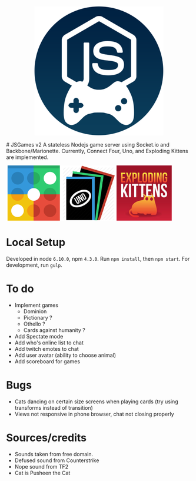 <p align="center">
  <img alt="JSGames" src="/static/images/themes/light/logo.png" />
</p>
# JSGames v2
A stateless Nodejs game server using Socket.io and Backbone/Marionette.
Currently, Connect Four, Uno, and Exploding Kittens are implemented.

<img src="./static/images/connect-four.png" width="150" /><img src="./static/images/uno.png" width="150" /><img src="./static/images/kittens.jpg" width="150" />

# Local Setup
Developed in node `6.10.0`, npm `4.3.0`.
Run `npm install`, then `npm start`.
For development, run `gulp`.

# To do
- Implement games
  - Dominion
  - Pictionary ?
  - Othello ?
  - Cards against humanity ?
- Add Spectate mode
- Add who's online list to chat
- Add twitch emotes to chat
- Add user avatar (ability to choose animal)
- Add scoreboard for games

# Bugs
- Cats dancing on certain size screens when playing cards (try using transforms instead of transition)
- Views not responsive in phone browser, chat not closing properly

# Sources/credits
- Sounds taken from free domain.
- Defused sound from Counterstrike
- Nope sound from TF2
- Cat is Pusheen the Cat
